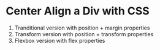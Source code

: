 # Center Align a Div with CSS

1. Tranditional version with position + margin properties
2. Transform version with position + transform properties
3. Flexbox version with flex properties
